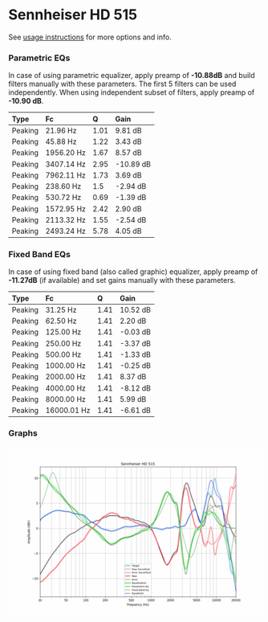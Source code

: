 # Sennheiser HD 515
See [usage instructions](https://github.com/jaakkopasanen/AutoEq#usage) for more options and info.

### Parametric EQs
In case of using parametric equalizer, apply preamp of **-10.88dB** and build filters manually
with these parameters. The first 5 filters can be used independently.
When using independent subset of filters, apply preamp of **-10.90 dB**.

| Type    | Fc         |    Q | Gain      |
|:--------|:-----------|:-----|:----------|
| Peaking | 21.96 Hz   | 1.01 | 9.81 dB   |
| Peaking | 45.88 Hz   | 1.22 | 3.43 dB   |
| Peaking | 1956.20 Hz | 1.67 | 8.57 dB   |
| Peaking | 3407.14 Hz | 2.95 | -10.89 dB |
| Peaking | 7962.11 Hz | 1.73 | 3.69 dB   |
| Peaking | 238.60 Hz  | 1.5  | -2.94 dB  |
| Peaking | 530.72 Hz  | 0.69 | -1.39 dB  |
| Peaking | 1572.95 Hz | 2.42 | 2.90 dB   |
| Peaking | 2113.32 Hz | 1.55 | -2.54 dB  |
| Peaking | 2493.24 Hz | 5.78 | 4.05 dB   |

### Fixed Band EQs
In case of using fixed band (also called graphic) equalizer, apply preamp of **-11.27dB**
(if available) and set gains manually with these parameters.

| Type    | Fc          |    Q | Gain     |
|:--------|:------------|:-----|:---------|
| Peaking | 31.25 Hz    | 1.41 | 10.52 dB |
| Peaking | 62.50 Hz    | 1.41 | 2.20 dB  |
| Peaking | 125.00 Hz   | 1.41 | -0.03 dB |
| Peaking | 250.00 Hz   | 1.41 | -3.37 dB |
| Peaking | 500.00 Hz   | 1.41 | -1.33 dB |
| Peaking | 1000.00 Hz  | 1.41 | -0.25 dB |
| Peaking | 2000.00 Hz  | 1.41 | 8.37 dB  |
| Peaking | 4000.00 Hz  | 1.41 | -8.12 dB |
| Peaking | 8000.00 Hz  | 1.41 | 5.99 dB  |
| Peaking | 16000.01 Hz | 1.41 | -6.61 dB |

### Graphs
![](./Sennheiser%20HD%20515.png)